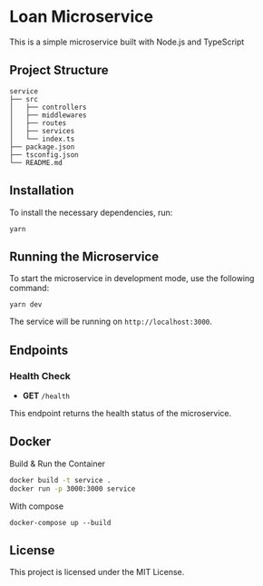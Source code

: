 # Loan Microservice

This is a simple microservice built with Node.js and TypeScript

## Project Structure

```
service
├── src
│   ├── controllers
│   ├── middlewares
│   ├── routes
│   ├── services
│   └── index.ts
├── package.json
├── tsconfig.json
└── README.md
```

## Installation

To install the necessary dependencies, run:

```
yarn
```

## Running the Microservice

To start the microservice in development mode, use the following command:

```
yarn dev
```

The service will be running on `http://localhost:3000`.

## Endpoints

### Health Check

- **GET** `/health`

This endpoint returns the health status of the microservice.

## Docker

Build & Run the Container

```bash
docker build -t service .
docker run -p 3000:3000 service
```

With compose

```
docker-compose up --build
```

## License

This project is licensed under the MIT License.
